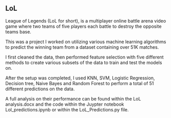 ## LoL

League of Legends (LoL for short), is a multiplayer online battle arena video game where two teams of five players each battle to destroy the opposite teams base.

This was a project I worked on utilizing various machine learning algorithms to predict the winning team from a dataset containing over 51K matches.

I first cleaned the data, then performed feature selection with five different methods to create various subsets of the data to train and test the models on.

After the setup was completed, I used KNN, SVM, Logistic Regression, Decision tree, Naive Bayes and Random Forest to perform a total of 51 different predictions on the data.

A full analysis on their performance can be found within the LoL analysis.docx and the code within the Juypter notebook Lol_predictions.ipynb or within the LoL_Predictions.py file.
